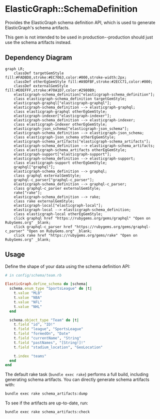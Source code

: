 # ElasticGraph::SchemaDefinition

Provides the ElasticGraph schema definition API, which is used to
generate ElasticGraph's schema artifacts.

This gem is not intended to be used in production--production should
just use the schema artifacts instead.

## Dependency Diagram

```mermaid
graph LR;
    classDef targetGemStyle fill:#FADBD8,stroke:#EC7063,color:#000,stroke-width:2px;
    classDef otherEgGemStyle fill:#A9DFBF,stroke:#2ECC71,color:#000;
    classDef externalGemStyle fill:#E0EFFF,stroke:#70A1D7,color:#2980B9;
    elasticgraph-schema_definition["elasticgraph-schema_definition"];
    class elasticgraph-schema_definition targetGemStyle;
    elasticgraph-graphql["elasticgraph-graphql"];
    elasticgraph-schema_definition --> elasticgraph-graphql;
    class elasticgraph-graphql otherEgGemStyle;
    elasticgraph-indexer["elasticgraph-indexer"];
    elasticgraph-schema_definition --> elasticgraph-indexer;
    class elasticgraph-indexer otherEgGemStyle;
    elasticgraph-json_schema["elasticgraph-json_schema"];
    elasticgraph-schema_definition --> elasticgraph-json_schema;
    class elasticgraph-json_schema otherEgGemStyle;
    elasticgraph-schema_artifacts["elasticgraph-schema_artifacts"];
    elasticgraph-schema_definition --> elasticgraph-schema_artifacts;
    class elasticgraph-schema_artifacts otherEgGemStyle;
    elasticgraph-support["elasticgraph-support"];
    elasticgraph-schema_definition --> elasticgraph-support;
    class elasticgraph-support otherEgGemStyle;
    graphql["graphql"];
    elasticgraph-schema_definition --> graphql;
    class graphql externalGemStyle;
    graphql-c_parser["graphql-c_parser"];
    elasticgraph-schema_definition --> graphql-c_parser;
    class graphql-c_parser externalGemStyle;
    rake["rake"];
    elasticgraph-schema_definition --> rake;
    class rake externalGemStyle;
    elasticgraph-local["elasticgraph-local"];
    elasticgraph-local --> elasticgraph-schema_definition;
    class elasticgraph-local otherEgGemStyle;
    click graphql href "https://rubygems.org/gems/graphql" "Open on RubyGems.org" _blank;
    click graphql-c_parser href "https://rubygems.org/gems/graphql-c_parser" "Open on RubyGems.org" _blank;
    click rake href "https://rubygems.org/gems/rake" "Open on RubyGems.org" _blank;
```

## Usage

Define the shape of your data using the schema definition API:

```ruby
# in config/schema/team.rb

ElasticGraph.define_schema do |schema|
  schema.enum_type "SportsLeague" do |t|
    t.value "MLB"
    t.value "NBA"
    t.value "NFL"
    t.value "NHL"
  end

  schema.object_type "Team" do |t|
    t.field "id", "ID!"
    t.field "league", "SportsLeague"
    t.field "formedOn", "Date"
    t.field "currentName", "String"
    t.field "pastNames", "[String!]!"
    t.field "stadium_location", "GeoLocation"

    t.index "teams"
  end
end
```

The default rake task (`bundle exec rake`) performs a full build, including generating schema artifacts.
You can directly generate schema artifacts with:

```bash
bundle exec rake schema_artifacts:dump
```

To see if the artifacts are up-to-date, run:

```bash
bundle exec rake schema_artifacts:check
```
